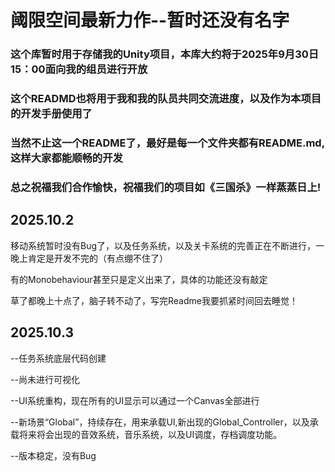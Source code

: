 # 阈限空间最新力作--暂时还没有名字

### 这个库暂时用于存储我的Unity项目，本库大约将于2025年9月30日15：00面向我的组员进行开放
### 这个READMD也将用于我和我的队员共同交流进度，以及作为本项目的开发手册使用了

### 当然不止这一个README了，最好是每一个文件夹都有README.md,这样大家都能顺畅的开发

### 总之祝福我们合作愉快，祝福我们的项目如《三国杀》一样蒸蒸日上!

## 2025.10.2

移动系统暂时没有Bug了，以及任务系统，以及关卡系统的完善正在不断进行，一晚上肯定是开发不完的（有点绷不住了）

有的Monobehaviour甚至只是定义出来了，具体的功能还没有敲定

草了都晚上十点了，脑子转不动了，写完Readme我要抓紧时间回去睡觉！

## 2025.10.3

--任务系统底层代码创建

--尚未进行可视化

--UI系统重构，现在所有的UI显示可以通过一个Canvas全部进行

--新场景“Global”，持续存在，用来承载UI,新出现的Global_Controller，以及承载将来将会出现的音效系统，音乐系统，以及UI调度，存档调度功能。

--版本稳定，没有Bug

